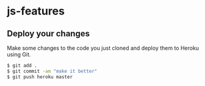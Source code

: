 # js-features

## Deploy your changes

Make some changes to the code you just cloned and deploy them to Heroku using Git.

```sh
$ git add .
$ git commit -am "make it better"
$ git push heroku master
```